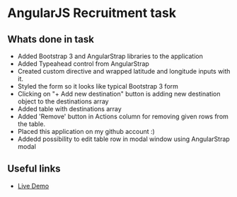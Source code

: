 # AngularJS Recruitment task

## Whats done in task

- Added Bootstrap 3 and AngularStrap libraries to the application
- Added Typeahead control from AngularStrap
- Created custom directive and wrapped latitude and longitude inputs with it.
- Styled the form so it looks like typical Bootstrap 3 form
- Clicking on "+ Add new destination" button is adding new destination object to the destinations array
- Added table with destinations array
- Added 'Remove' button in Actions column for removing given rows from the table.
- Placed this application on my github account :)
- Addedd possibility to edit table row in modal window using AngularStrap modal


## Useful links

- [Live Demo](https://kilkuwilku.github.io/zaventask/)
